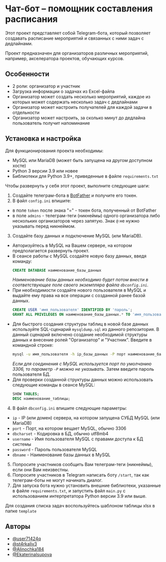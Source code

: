 
# Чат-бот – помощник составления расписания

Этот проект представляет собой Telegram-бота, который позволяет создавать расписание мероприятий и связанных с ними задач с дедлайнами.

Проект предназначен для организаторов различных мероприятий, например, акселератора проектов, обучающих курсов.

## Особенности

- 2 роли: организатор и участник
- Загрузка информации о задачах из Excel-файла
- Организатор может создать несколько мероприятий, каждое из которых может содержать несколько задач с дедлайнами
- Организатор может настроить получателей для каждой задачи в отдельности
- Организатор может настроить, за сколько минут до дедлайна пользователь получит напоминание

## Установка и настройка

Для функционирования проекта необходимы:
- MySQL или MariaDB (может быть запущена на другом доступном хосте)
- Python 3 версии 3.9 или новее
- Библиотеки для Python 3.9+, приведенные в файле `requirements.txt`

Чтобы развернуть у себя этот проект, выполните следующие шаги:

1. Создайте телеграм-бота в [BotFather](https://t.me/BotFather) и получите его токен.
2. В файл `config.ini` впишите:
- в поле `token` после знака "=" - токен бота, полученный от BotFather
- в поле `admins` - телеграм-теги (никнеймы) одного организатора либо нескольких организаторов через запятую.
  Знак `@` не нужно указывать перед никнеймом.
3. Создайте базу данных и подключение MySQL (или MariaDB).
- Авторизуйтесь в MySQL на Вашем сервере, на котором предполагается развернуть проект.
- В сеансе работы с MySQL создайте новую базу данных, введя команду:
  ```sql
  CREATE DATABASE наименование_базы_данных
  ```
  _Наименование базы данных необходимо будет потом внести в соответствующее поле своего экземпляра файла `dbconfig.ini`._
- При необходимости создайте нового пользователя в MySQL и выдайте ему права на все операции с созданной ранее базой данных.
  ```sql
  CREATE USER 'имя_пользователя' IDENTIFIED BY 'пароль';
  GRANT ALL PRIVILEGES ON наименование_базы_данных.* TO 'имя_пользователя';
  ```
- Для быстрого создания структуры таблиц в новой базе данных используйте SQL-сценарий `mysqldump.sql` из данного репозитория.
  В данный сценарий включено создание необходимой структуры данных и внесение ролей "Организатор" и "Участник".
  Введите в командной строке:
  ```bash
  mysql -u имя_пользователя -h ip_базы_данных -P порт наименование_базы_данных -p < mysqldump.sql
  ```
  _Если для соединения с MySQL используется порт по умолчанию 3306, то параметр `-P` можно не указывать._
  Затем введите пароль пользователя БД.
- Для проверки созданной структуры данных можно использовать следующие команды в сеансе MySQL:
  ```sql
  SHOW TABLES;
  DESC наименование_таблицы;
  ```
4. В файл `dbconfig.ini` впишите следующие параметры:
- `ip` - IP (или домен) сервера, на котором запущена СУБД MySQL (или MariaDB)
- `port` - Порт, на котором вещает MySQL, обычно 3306
- `dbcharset` - Кодировка в БД, обычно utf8mb4
- `username` - Имя пользователя MySQL с правами доступа к БД системы
- `password` - Пароль пользователя MySQL
- `dbname` - Наименование базы данных в MySQL
5. Попросите участников сообщить Вам телеграм-теги (никнеймы), если они Вам неизвестны.
6. Попросите участников в Telegram написать боту `/start`, так как телеграм-боты не могут начинать диалог.
7. Для запуска бота нужно установить внешние библиотеки, указанные в файле `requirements.txt`, и запустить файл `main.py` с использованием интерпретатора Python версии 3.9 или выше.

Для создания списка задач воспользуйтесь шаблоном таблицы xlsx в папке `template`

## Авторы

- [@user71424q](https://github.com/user71424q)
- [@st4rkaliv3](https://github.com/st4rkaliv3)
- [@Alinochka184](https://github.com/Alinochka184)
- [@EkaterinaIsupova](https://github.com/EkaterinaIsupova)



